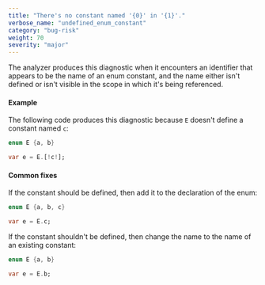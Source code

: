```yaml
---
title: "There's no constant named '{0}' in '{1}'."
verbose_name: "undefined_enum_constant"
category: "bug-risk"
weight: 70
severity: "major"
---
```

The analyzer produces this diagnostic when it encounters an identifier that
appears to be the name of an enum constant, and the name either isn't
defined or isn't visible in the scope in which it's being referenced.

#### Example

The following code produces this diagnostic because `E` doesn't define a
constant named `c`:

```dart
enum E {a, b}

var e = E.[!c!];
```

#### Common fixes

If the constant should be defined, then add it to the declaration of the
enum:

```dart
enum E {a, b, c}

var e = E.c;
```

If the constant shouldn't be defined, then change the name to the name of
an existing constant:

```dart
enum E {a, b}

var e = E.b;
```
